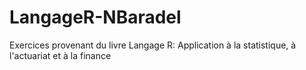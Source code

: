 # LangageR-NBaradel
Exercices provenant du livre Langage R: Application à la statistique, à l'actuariat et à la finance
